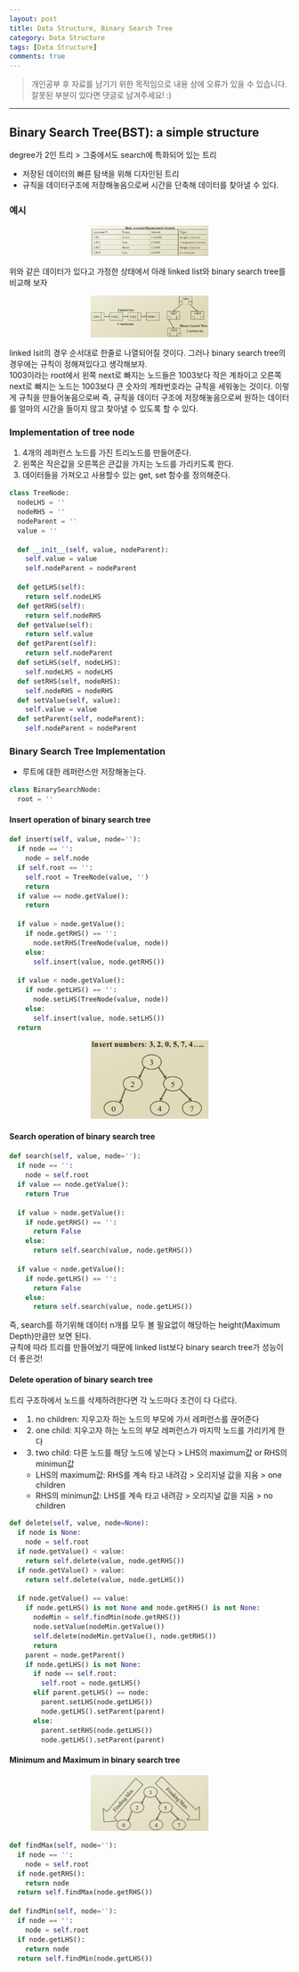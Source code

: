 ```yaml
---
layout: post
title: Data Structure, Binary Search Tree
category: Data Structure
tags: [Data Structure]
comments: true
---
```


> 개인공부 후 자료를 남기기 위한 목적임으로 내용 상에 오류가 있을 수 있습니다.    
잘못된 부분이 있다면 댓글로 남겨주세요! :)

<hr>

## Binary Search Tree(BST): a simple structure

degree가 2인 트리 > 그중에서도 search에 특화되어 있는 트리

- 저장된 데이터의 빠른 탐색을 위해 디자인된 트리
- 규칙을 데이터구조에 저장해놓음으로써 시간을 단축해 데이터를 찾아낼 수 있다.


### 예시

<center>
<figure>
<img src="/assets/post-img/DataStructure/28.png" alt="" width="50%">
</figure>
</center>

위와 같은 데이터가 있다고 가정한 상태에서 아래 linked list와 binary search tree를 비교해 보자

<center>
<figure>
<img src="/assets/post-img/DataStructure/29.png" alt="" width="50%">
</figure>
</center>

linked lsit의 경우 순서대로 한줄로 나열되어질 것이다. 그러나 binary search tree의 경우에는 규칙이 정해져있다고 생각해보자.<br>
1003이라는 root에서 왼쪽 next로 빠지는 노드들은 1003보다 작은 계좌이고 오른쪽 next로 빠지는 노드는 1003보다 큰 숫자의 계좌번호라는 규칙을 세워놓는 것이다. 이렇게 규칙을 만들어놓음으로써 즉, 규칙을 데이터 구조에 저장해놓음으로써 원하는 데이터를 얼마의 시간을 들이지 않고 찾아낼 수 있도록 할 수 있다.


### Implementation of tree node

1. 4개의 레퍼런스 노드를 가진 트리노드를 만들어준다.
2. 왼쪽은 작은값을 오른쪽은 큰값을 가지는 노드를 가리키도록 한다.
3. 데이터들을 가져오고 사용할수 있는 get, set 함수를 정의해준다.

```python
class TreeNode:
  nodeLHS = ''
  nodeRHS = ''
  nodeParent = ''
  value = ''

  def __init__(self, value, nodeParent):
    self.value = value
    self.nodeParent = nodeParent

  def getLHS(self):
    return self.nodeLHS
  def getRHS(self):
    return self.nodeRHS
  def getValue(self):
    return self.value
  def getParent(self):
    return self.nodeParent
  def setLHS(self, nodeLHS):
    self.nodeLHS = nodeLHS
  def setRHS(self, nodeRHS):
    self.nodeRHS = nodeRHS
  def setValue(self, value):
    self.value = value
  def setParent(self, nodeParent):
    self.nodeParent = nodeParent
```


### Binary Search Tree Implementation

- 루트에 대한 레퍼런스만 저장해놓는다.

```python
class BinarySearchNode:
  root = ''
```



#### Insert operation of binary search tree

```python
def insert(self, value, node=''):
  if node == '':
    node = self.node
  if self.root == '':
    self.root = TreeNode(value, '')
    return
  if value == node.getValue():
    return

  if value > node.getValue():
    if node.getRHS() == '':
      node.setRHS(TreeNode(value, node))
    else:
      self.insert(value, node.getRHS())

  if value < node.getValue():
    if node.getLHS() == '':
      node.setLHS(TreeNode(value, node))
    else:
      self.insert(value, node.setLHS())
  return
```


<center>
<figure>
<img src="/assets/post-img/DataStructure/30.png" alt="" width="50%">
</figure>
</center>


#### Search operation of binary search tree


```python
def search(self, value, node=''):
  if node == '':
    node = self.root
  if value == node.getValue():
    return True

  if value > node.getValue():
    if node.getRHS() == '':
      return False
    else:
      return self.search(value, node.getRHS())

  if value < node.getValue():
    if node.getLHS() == '':
      return False
    else:
      return self.search(value, node.getLHS())
```

즉, search를 하기위해 데이터 n개를 모두 볼 필요없이 해당하는 height(Maximum Depth)만큼만 보면 된다.<br>
규칙에 따라 트리를 만들어놨기 때문에 linked list보다 binary search tree가 성능이 더 좋은것!


#### Delete operation of binary search tree

트리 구조하에서 노드를 삭제하려한다면 각 노드마다 조건이 다 다르다.

- 1. no children: 지우고자 하는 노드의 부모에 가서 레퍼런스를 끊어준다
- 2. one child: 지우고자 하는 노드의 부모 레퍼런스가 마지막 노드를 가리키게 한다
- 3. two child: 다른 노드를 해당 노드에 넣는다 > LHS의 maximum값 or RHS의 minimun값
  - LHS의 maximum값: RHS를 계속 타고 내려감 > 오리지널 값을 지움 > one children
  - RHS의 minimun값: LHS를 계속 타고 내려감 > 오리지널 값을 지움 > no children

```python
def delete(self, value, node=None):
  if node is None:
    node = self.root
  if node.getValue() < value:
    return self.delete(value, node.getRHS())
  if node.getValue() > value:
    return self.delete(value, node.getLHS())

  if node.getValue() == value:
    if node.getLHS() is not None and node.getRHS() is not None:
      nodeMin = self.findMin(node.getRHS())
      node.setValue(nodeMin.getValue())
      self.delete(nodeMin.getValue(), node.getRHS())
      return
    parent = node.getParent()
    if node.getLHS() is not None:
      if node == self.root:
        self.root = node.getLHS()
      elif parent.getLHS() == node:
        parent.setLHS(node.getLHS())
        node.getLHS().setParent(parent)
      else:
        parent.setRHS(node.getLHS())
        node.getLHS().setParent(parent)
```


#### Minimum and Maximum in binary search tree

<center>
<figure>
<img src="/assets/post-img/DataStructure/31.png" alt="" width="50%">
</figure>
</center>


```python
def findMax(self, node=''):
  if node == '':
    node = self.root
  if node.getRHS():
    return node
  return self.findMax(node.getRHS())

def findMin(self, node=''):
  if node == '':
    node = self.root
  if node.getLHS():
    return node
  return self.findMin(node.getLHS())  
```
